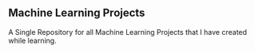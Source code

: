 ## Machine Learning Projects
A Single Repository for all Machine Learning Projects that I have created while learning.
